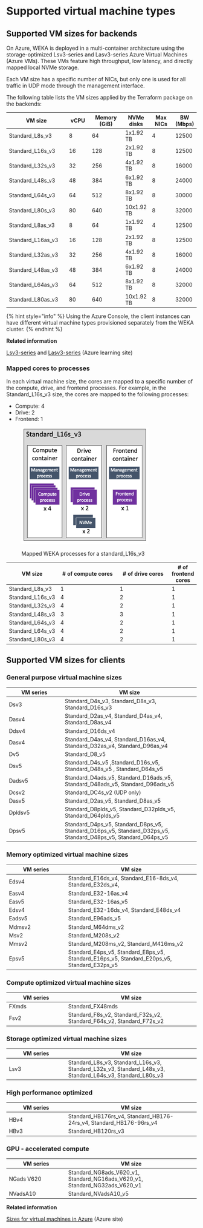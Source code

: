 # Supported virtual machine types

## Supported VM sizes for backends

On Azure, WEKA is deployed in a multi-container architecture using the storage-optimized Lsv3-series and Lasv3-series Azure Virtual Machines (Azure VMs). These VMs feature high throughput, low latency, and directly mapped local NVMe storage.

Each VM size has a specific number of NICs, but only one is used for all traffic in UDP mode through the management interface.

The following table lists the VM sizes applied by the Terraform package on the backends:

<table><thead><tr><th width="200">VM size</th><th width="79">vCPU</th><th width="139">Memory (GiB)</th><th>NVMe disks</th><th width="103">Max NICs</th><th>BW (Mbps)</th></tr></thead><tbody><tr><td>Standard_L8s_v3</td><td>8</td><td>64</td><td>1x1.92 TB</td><td>4</td><td>12500</td></tr><tr><td>Standard_L16s_v3</td><td>16</td><td>128</td><td>2x1.92 TB</td><td>8</td><td>12500</td></tr><tr><td>Standard_L32s_v3</td><td>32</td><td>256</td><td>4x1.92 TB</td><td>8</td><td>16000</td></tr><tr><td>Standard_L48s_v3</td><td>48</td><td>384</td><td>6x1.92 TB</td><td>8</td><td>24000</td></tr><tr><td>Standard_L64s_v3</td><td>64</td><td>512</td><td>8x1.92 TB</td><td>8</td><td>30000</td></tr><tr><td>Standard_L80s_v3</td><td>80</td><td>640</td><td>10x1.92 TB</td><td>8</td><td>32000</td></tr><tr><td>Standard_L8as_v3</td><td>8</td><td>64</td><td>1x1.92 TB</td><td>4</td><td>12500</td></tr><tr><td>Standard_L16as_v3</td><td>16</td><td>128</td><td>2x1.92 TB</td><td>8</td><td>12500</td></tr><tr><td>Standard_L32as_v3</td><td>32</td><td>256</td><td>4x1.92 TB</td><td>8</td><td>16000</td></tr><tr><td>Standard_L48as_v3</td><td>48</td><td>384</td><td>6x1.92 TB</td><td>8</td><td>24000</td></tr><tr><td>Standard_L64as_v3</td><td>64</td><td>512</td><td>8x1.92 TB</td><td>8</td><td>32000</td></tr><tr><td>Standard_L80as_v3</td><td>80</td><td>640</td><td>10x1.92 TB</td><td>8</td><td>32000</td></tr></tbody></table>

{% hint style="info" %}
Using the Azure Console, the client instances can have different virtual machine types provisioned separately from the WEKA cluster.
{% endhint %}

**Related information**

[Lsv3-series](https://learn.microsoft.com/en-us/azure/virtual-machines/lsv3-series) and [Lasv3-series](https://learn.microsoft.com/en-us/azure/virtual-machines/lasv3-series) (Azure learning site)

### Mapped cores to processes

In each virtual machine size, the cores are mapped to a specific number of the compute, drive, and frontend processes. For example, in the Standard\_L16s\_v3 size, the cores are mapped to the following processes:

* Compute: 4
* Drive: 2
* Frontend: 1

<figure><img src="../../.gitbook/assets/azure_lvs16.png" alt="" width="336"><figcaption><p>Mapped WEKA processes for a standard_L16s_v3</p></figcaption></figure>

<table><thead><tr><th>VM size</th><th width="180"># of compute cores</th><th width="161"># of drive cores</th><th># of frontend cores</th></tr></thead><tbody><tr><td>Standard_L8s_v3</td><td>1</td><td>1</td><td>1</td></tr><tr><td>Standard_L16s_v3</td><td>4</td><td>2</td><td>1</td></tr><tr><td>Standard_L32s_v3</td><td>4</td><td>2</td><td>1</td></tr><tr><td>Standard_L48s_v3</td><td>3</td><td>3</td><td>1</td></tr><tr><td>Standard_L64s_v3</td><td>4</td><td>2</td><td>1</td></tr><tr><td>Standard_L64s_v3</td><td>4</td><td>2</td><td>1</td></tr><tr><td>Standard_L80s_v3</td><td>4</td><td>2</td><td>1</td></tr></tbody></table>

## Supported VM sizes for clients

### General purpose virtual machine sizes <a href="#general-purpose-virtual-machine-sizes" id="general-purpose-virtual-machine-sizes"></a>

<table><thead><tr><th width="134">VM series</th><th>VM size</th></tr></thead><tbody><tr><td>Dsv3</td><td>Standard_D4s_v3, Standard_D8s_v3, Standard_D16s_v3</td></tr><tr><td>Dasv4</td><td>Standard_D2as_v4, Standard_D4as_v4, Standard_D8as_v4</td></tr><tr><td>Ddsv4</td><td>Standard_D16ds_v4</td></tr><tr><td>Dasv4</td><td>Standard_D4as_v4, Standard_D16as_v4, Standard_D32as_v4, Standard_D96as_v4</td></tr><tr><td>Dv5</td><td>Standard_D8_v5</td></tr><tr><td>Dsv5</td><td>Standard_D4s_v5 ,Standard_D16s_v5, Standard_D48s_v5 , Standard_D64s_v5</td></tr><tr><td>Dadsv5</td><td>Standard_D4ads_v5, Standard_D16ads_v5, Standard_D48ads_v5, Standard_D96ads_v5</td></tr><tr><td>Dcsv2</td><td>Standard_DC4s_v2 (UDP only)</td></tr><tr><td>Dasv5</td><td>Standard_D2as_v5, Standard_D8as_v5</td></tr><tr><td>Dpldsv5</td><td>Standard_D8plds_v5, Standard_D32plds_v5, Standard_D64plds_v5</td></tr><tr><td>Dpsv5</td><td>Standard_D4ps_v5, Standard_D8ps_v5, Standard_D16ps_v5, Standard_D32ps_v5, Standard_D48ps_v5, Standard_D64ps_v5</td></tr></tbody></table>

### Memory optimized virtual machine sizes

<table><thead><tr><th width="143">VM series</th><th>VM size</th></tr></thead><tbody><tr><td>Edsv4</td><td>Standard_E16ds_v4, Standard_E16-8ds_v4, Standard_E32ds_v4, </td></tr><tr><td>Easv4</td><td>Standard_E32-16as_v4</td></tr><tr><td>Easv5</td><td>Standard_E32-16as_v5</td></tr><tr><td>Edsv4</td><td>Standard_E32-16ds_v4, Standard_E48ds_v4</td></tr><tr><td>Eadsv5</td><td>Standard_E96ads_v5</td></tr><tr><td>Mdmsv2</td><td>Standard_M64dms_v2</td></tr><tr><td>Msv2</td><td>Standard_M208s_v2</td></tr><tr><td>Mmsv2</td><td>Standard_M208ms_v2, Standard_M416ms_v2</td></tr><tr><td>Epsv5</td><td>Standard_E4ps_v5, Standard_E8ps_v5, Standard_E16ps_v5, Standard_E20ps_v5, Standard_E32ps_v5</td></tr></tbody></table>

### Compute optimized virtual machine sizes

<table><thead><tr><th width="143">VM series</th><th>VM size</th></tr></thead><tbody><tr><td>FXmds</td><td>Standard_FX48mds</td></tr><tr><td>Fsv2</td><td>Standard_F8s_v2, Standard_F32s_v2, Standard_F64s_v2, Standard_F72s_v2</td></tr></tbody></table>

### Storage optimized virtual machine sizes

<table><thead><tr><th width="143">VM series</th><th>VM size</th></tr></thead><tbody><tr><td>Lsv3</td><td>Standard_L8s_v3, Standard_L16s_v3, Standard_L32s_v3, Standard_L48s_v3, Standard_L64s_v3, Standard_L80s_v3</td></tr></tbody></table>

### High performance optimized

<table><thead><tr><th width="143">VM series</th><th>VM size</th></tr></thead><tbody><tr><td>HBv4</td><td>Standard_HB176rs_v4, Standard_HB176-24rs_v4, Standard_HB176-96rs_v4</td></tr><tr><td>HBv3</td><td>Standard_HB120rs_v3</td></tr></tbody></table>

### GPU - accelerated compute

<table><thead><tr><th width="143">VM series</th><th>VM size</th></tr></thead><tbody><tr><td>NGads V620</td><td>Standard_NG8ads_V620_v1, Standard_NG16ads_V620_v1, Standard_NG32ads_V620_v1</td></tr><tr><td>NVadsA10</td><td>Standard_NVadsA10_v5</td></tr></tbody></table>

**Related information**

[Sizes for virtual machines in Azure](https://learn.microsoft.com/en-us/azure/virtual-machines/sizes) (Azure site)
